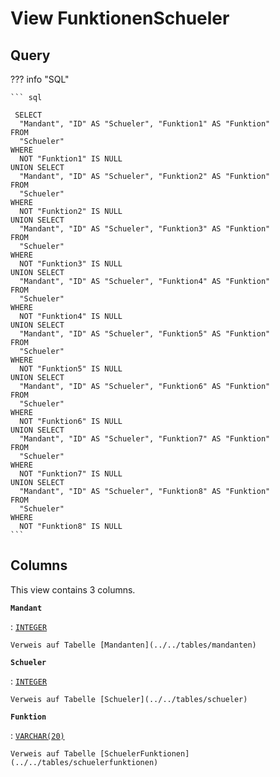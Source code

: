 # View **FunktionenSchueler**

## Query

??? info "SQL"

    ``` sql
    
     SELECT
      "Mandant", "ID" AS "Schueler", "Funktion1" AS "Funktion"
    FROM
      "Schueler"
    WHERE
      NOT "Funktion1" IS NULL
    UNION SELECT
      "Mandant", "ID" AS "Schueler", "Funktion2" AS "Funktion"
    FROM
      "Schueler"
    WHERE
      NOT "Funktion2" IS NULL
    UNION SELECT
      "Mandant", "ID" AS "Schueler", "Funktion3" AS "Funktion"
    FROM
      "Schueler"
    WHERE
      NOT "Funktion3" IS NULL
    UNION SELECT
      "Mandant", "ID" AS "Schueler", "Funktion4" AS "Funktion"
    FROM
      "Schueler"
    WHERE
      NOT "Funktion4" IS NULL
    UNION SELECT
      "Mandant", "ID" AS "Schueler", "Funktion5" AS "Funktion"
    FROM
      "Schueler"
    WHERE
      NOT "Funktion5" IS NULL
    UNION SELECT
      "Mandant", "ID" AS "Schueler", "Funktion6" AS "Funktion"
    FROM
      "Schueler"
    WHERE
      NOT "Funktion6" IS NULL
    UNION SELECT
      "Mandant", "ID" AS "Schueler", "Funktion7" AS "Funktion"
    FROM
      "Schueler"
    WHERE
      NOT "Funktion7" IS NULL
    UNION SELECT
      "Mandant", "ID" AS "Schueler", "Funktion8" AS "Funktion"
    FROM
      "Schueler"
    WHERE
      NOT "Funktion8" IS NULL
    ```

## Columns

This view contains 3 columns.

**`Mandant`**

:   [`INTEGER`](https://firebirdsql.org/file/documentation/html/en/refdocs/fblangref40/firebird-40-language-reference.html#fblangref40-datatypes-inttypes)

    Verweis auf Tabelle [Mandanten](../../tables/mandanten)

**`Schueler`**

:   [`INTEGER`](https://firebirdsql.org/file/documentation/html/en/refdocs/fblangref40/firebird-40-language-reference.html#fblangref40-datatypes-inttypes)

    Verweis auf Tabelle [Schueler](../../tables/schueler)

**`Funktion`**

:   [`VARCHAR(20)`](https://firebirdsql.org/file/documentation/html/en/refdocs/fblangref40/firebird-40-language-reference.html#fblangref40-datatypes-chartypes)

    Verweis auf Tabelle [SchuelerFunktionen](../../tables/schuelerfunktionen)
